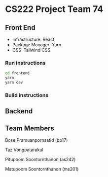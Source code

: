 # CS222 Project Team 74

## Front End
- Infrastructure: React
- Package Manager: Yarn
- CSS: Tailwind CSS

### Run instructions
```bash
cd frontend
yarn
yarn dev
```

### Build instructions

## Backend


## Team Members
Bose Pramuanpornsatid (bp17)

Taz Vongpatarakul

Pitupoom Soontornthanon (as242)

Matupoom Soontornthanon (ms201)
